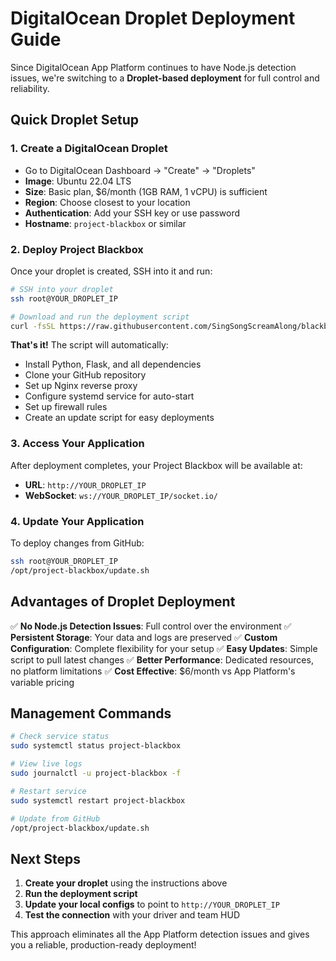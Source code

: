 # DigitalOcean Droplet Deployment Guide

Since DigitalOcean App Platform continues to have Node.js detection issues, we're switching to a **Droplet-based deployment** for full control and reliability.

## Quick Droplet Setup

### 1. Create a DigitalOcean Droplet
- Go to DigitalOcean Dashboard → "Create" → "Droplets"
- **Image**: Ubuntu 22.04 LTS
- **Size**: Basic plan, $6/month (1GB RAM, 1 vCPU) is sufficient
- **Region**: Choose closest to your location
- **Authentication**: Add your SSH key or use password
- **Hostname**: `project-blackbox` or similar

### 2. Deploy Project Blackbox
Once your droplet is created, SSH into it and run:

```bash
# SSH into your droplet
ssh root@YOUR_DROPLET_IP

# Download and run the deployment script
curl -fsSL https://raw.githubusercontent.com/SingSongScreamAlong/blackbox/master/deploy_droplet.sh | bash
```

**That's it!** The script will automatically:
- Install Python, Flask, and all dependencies
- Clone your GitHub repository
- Set up Nginx reverse proxy
- Configure systemd service for auto-start
- Set up firewall rules
- Create an update script for easy deployments

### 3. Access Your Application
After deployment completes, your Project Blackbox will be available at:
- **URL**: `http://YOUR_DROPLET_IP`
- **WebSocket**: `ws://YOUR_DROPLET_IP/socket.io/`

### 4. Update Your Application
To deploy changes from GitHub:
```bash
ssh root@YOUR_DROPLET_IP
/opt/project-blackbox/update.sh
```

## Advantages of Droplet Deployment

✅ **No Node.js Detection Issues**: Full control over the environment
✅ **Persistent Storage**: Your data and logs are preserved
✅ **Custom Configuration**: Complete flexibility for your setup
✅ **Easy Updates**: Simple script to pull latest changes
✅ **Better Performance**: Dedicated resources, no platform limitations
✅ **Cost Effective**: $6/month vs App Platform's variable pricing

## Management Commands

```bash
# Check service status
sudo systemctl status project-blackbox

# View live logs
sudo journalctl -u project-blackbox -f

# Restart service
sudo systemctl restart project-blackbox

# Update from GitHub
/opt/project-blackbox/update.sh
```

## Next Steps

1. **Create your droplet** using the instructions above
2. **Run the deployment script** 
3. **Update your local configs** to point to `http://YOUR_DROPLET_IP`
4. **Test the connection** with your driver and team HUD

This approach eliminates all the App Platform detection issues and gives you a reliable, production-ready deployment!
